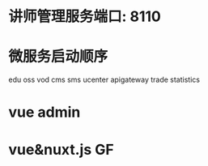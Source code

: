 # 讲师管理服务端口: 8110

# 微服务启动顺序
edu
oss
vod
cms
sms
ucenter
apigateway
trade
statistics

# vue admin

# vue&nuxt.js GF